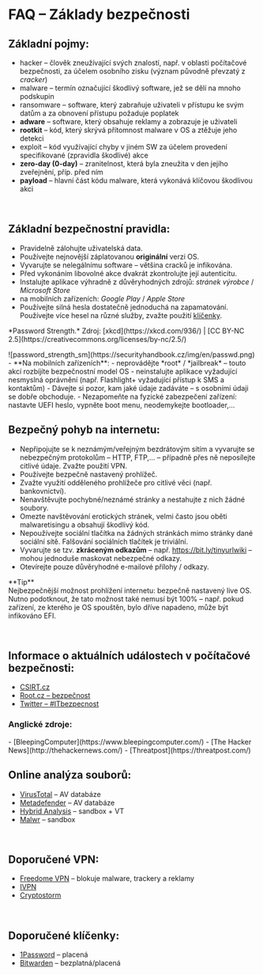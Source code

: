 # FAQ – Základy bezpečnosti

## Základní pojmy:
- <span class="green">hacker</span> – člověk zneužívající svých znalostí, např. v oblasti počítačové bezpečnosti, za účelem osobního zisku (význam původně převzatý z *cracker*)
- <span class="green">malware</span> – termín označující škodlivý software, jež se dělí na mnoho podskupin
- <span class="green">ransomware</span> – software, který zabraňuje uživateli v přístupu ke svým datům a za obnovení přístupu požaduje poplatek
- **adware** – software, který obsahuje reklamy a zobrazuje je uživateli
- **rootkit** – kód, který skrývá přítomnost malware v OS a ztěžuje jeho detekci
- <span class="green">exploit</span> – kód využívající chyby v jiném SW za účelem provedení specifikované (zpravidla škodlivé) akce
- **zero-day (0-day)** – zranitelnost, která byla zneužita v den jejího zveřejnění, příp. před ním
- **payload** – hlavní část kódu malware, která vykonává klíčovou škodlivou akci

<br>

## Základní bezpečnostní pravidla:
- Pravidelně zálohujte uživatelská data.
- Používejte nejnovější záplatovanou **originální** verzi OS.
- Vyvarujte se nelegálnímu software – většina cracků je infikována.
- Před vykonáním libovolné akce dvakrát zkontrolujte její autenticitu.
-	Instalujte aplikace výhradně z důvěryhodných zdrojů: *stránek výrobce* / *Microsoft Store*
  - na mobilních zařízeních: *Google Play* / *Apple Store*
- Používejte silná hesla dostatečně jednoduchá na zapamatování. Používejte více hesel na různé služby, zvažte použití [klíčenky](#basics7).
<li style="list-style-type: none"><p class="imgsrc">*Password Strength.* Zdroj: [xkcd](https://xkcd.com/936/) | [CC BY-NC 2.5](https://creativecommons.org/licenses/by-nc/2.5/)</p>
![password_strength_sm](https://securityhandbook.cz/img/en/passwd.png)</li>
- **Na mobilních zařízeních**:
  - neprovádějte *root* / *jailbreak* – touto akcí rozbíjíte bezpečnostní model OS
  - neinstalujte aplikace vyžadující nesmyslná oprávnění (např. Flashlight+ vyžadující přístup k SMS a kontaktům)
- Dávejte si pozor, kam jaké údaje zadáváte – s osobními údaji se dobře obchoduje.
- Nezapomeňte na fyzické zabezpečení zařízení: nastavte UEFI heslo, vypněte boot menu, neodemykejte bootloader,&#8230;

<br>

## Bezpečný pohyb na internetu:
- Nepřipojujte se k neznámým/veřejným bezdrátovým sítím a vyvarujte se nebezpečným protokolům – HTTP, FTP,&#8230; – případně přes ně neposílejte citlivé údaje. Zvažte použití VPN.
- Používejte bezpečně nastavený prohlížeč.
-	Zvažte využití odděleného prohlížeče pro citlivé věci (např. bankovnictví).
- Nenavštěvujte pochybné/neznámé stránky a nestahujte z nich žádné soubory.
- Omezte navštěvování erotických stránek, velmi často jsou oběti malwaretisingu a obsahují škodlivý kód.
-	Nepoužívejte sociální tlačítka na žádných stránkách mimo stránky dané sociální sítě. Falšování sociálních tlačítek je triviální.
- Vyvarujte se tzv. **zkráceným odkazům** – např. https://bit.ly/tinyurlwiki – mohou jednoduše maskovat nebezpečné odkazy.
- Otevírejte pouze důvěryhodné e-mailové přílohy / odkazy.

<div class="alert success"><p><em class="icon-ok-circled"></em>**Tip**<br>
Nejbezpečnější možnost prohlížení internetu: <span class="green">bezpečně nastavený live OS</span>. Nutno podotknout, že tato možnost také nemusí být 100% – např. pokud zařízení, ze kterého je OS spouštěn, bylo dříve napadeno, může být infikováno EFI.</p></div>

<br>

## Informace o aktuálních událostech v počítačové bezpečnosti:
- [CSIRT.cz](https://csirt.cz/news/security/)
- [Root.cz – bezpečnost](https://www.root.cz/bezpecnost/)
- [Twitter – #ITbezpecnost](https://twitter.com/hashtag/ITbezpecnost)

<h3 class="nocol">Anglické zdroje:</h3>
- [BleepingComputer](https://www.bleepingcomputer.com/)
- [The Hacker News](http://thehackernews.com/)
- [Threatpost](https://threatpost.com/)

<br>

## Online analýza souborů:
- [VirusTotal](https://www.virustotal.com/) – AV databáze
- [Metadefender](https://www.metadefender.com/) – AV databáze
- [Hybrid Analysis](https://www.reverse.it/) – sandbox + VT
- [Malwr](https://malwr.com/submission/) – sandbox

<br>

## Doporučené VPN:
- [Freedome VPN](https://www.f-secure.com/en/web/home_global/freedome/) – blokuje malware, trackery a reklamy
- [IVPN](https://www.ivpn.net/)
- [Cryptostorm](https://cryptostorm.is/)

<br>

## Doporučené klíčenky:
- [1Password](https://1password.com/) – placená
- [Bitwarden](https://bitwarden.com/) – bezplatná/placená
